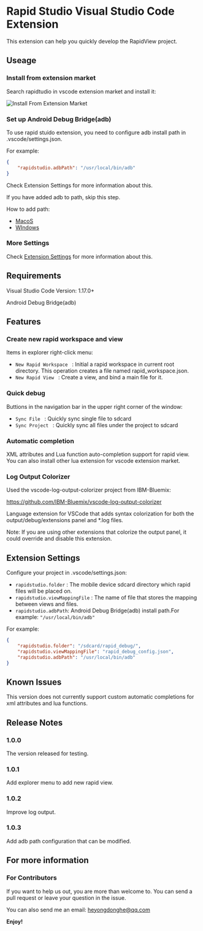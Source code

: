 # Rapid Studio Visual Studio Code Extension

This extension can help you quickly develop the RapidView project.

## Useage

### Install from extension market

Search rapidtudio in vscode extension market and install it:

![Install From Extension Market](https://raw.githubusercontent.com/YongdongHe/RapidView/master/rapidstudio_vscode_extension/rapidstudio/resource/install_from_market.png)


### Set up Android Debug Bridge(adb)

To use rapid stuido extension, you need to configure adb install path in .vscode/settings.json.

For example:
```json
{
    "rapidstudio.adbPath": "/usr/local/bin/adb"
}
```

Check Extension Settings for more information about this.

If you have added adb to path, skip this step.

How to add path:

+ [MacoS](https://stackoverflow.com/questions/17901692/set-up-adb-on-mac-os-x)
+ [WIndows](https://stackoverflow.com/questions/23400030/windows-7-add-path)

### More Settings

Check [Extension Settings](#extension-settings) for more information about this.

## Requirements

Visual Studio Code Version: 1.17.0+

Android Debug Bridge(adb)

## Features
### Create new rapid workspace and view

Items in explorer right-click menu:

* `New Rapid Workspace ` : Initial a rapid workspace in current root directory. This operation creates a file named rapid_workspace.json.
* `New Rapid View ` : Create a view, and bind a main file for it.

### Quick debug

Buttions in the navigation bar in the upper right corner of the window:

* `Sync File ` : Quickly sync single file to sdcard
* `Sync Project ` : Quickly sync all files under the project to sdcard

### Automatic completion 

XML attributes and Lua function auto-completion support for rapid view. You can also install other lua extension for vscode extension market.

### Log Output Colorizer

Used the vscode-log-output-colorizer project from IBM-Bluemix:

<https://github.com/IBM-Bluemix/vscode-log-output-colorizer>

Language extension for VSCode that adds syntax colorization for both the output/debug/extensions panel and *.log files.

Note: If you are using other extensions that colorize the output panel, it could override and disable this extension.


## Extension Settings

Configure your project in .vscode/settings.json:

* `rapidstudio.folder` : The mobile device sdcard directory which rapid files will be placed on.
* `rapidstudio.viewMappingFile` : The name of file that stores the mapping between views and files.
* `rapidstudio.adbPath`: Android Debug Bridge(adb) install path.For example: `"/usr/local/bin/adb"`

For example:
```json
{
    "rapidstudio.folder": "/sdcard/rapid_debug/",
    "rapidstudio.viewMappingFile": "rapid_debug_config.json",
    "rapidstudio.adbPath": "/usr/local/bin/adb"
}
```


## Known Issues

This version does not currently support custom automatic completions for xml attributes and lua functions.

## Release Notes

### 1.0.0

The version released for testing.

### 1.0.1

Add explorer menu to add new rapid view. 

### 1.0.2

Improve log output.

### 1.0.3

Add adb path configuration that can be modified.

## For more information

### For Contributors
If you want to help us out, you are more than welcome to. You can send a pull request or leave your question in the issue.

You can also send me an email: <heyongdonghe@qq.com>

**Enjoy!**